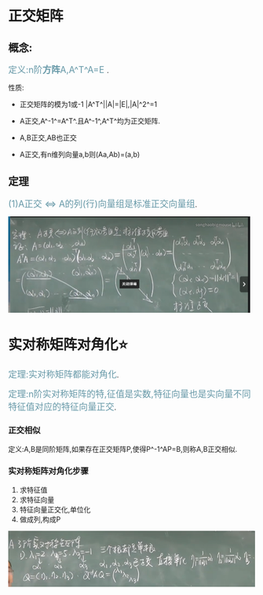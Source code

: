 # 正交矩阵

## 概念:

<font color=#6799a8 size=4>定义:n阶**方阵**A,A^T^A=E </font>.

性质:

- 正交矩阵的模为1或-1	|A^T^||A|=|E|,|A|^2^=1 
- A正交,A^-1^=A^T^.且A^-1^,A^T^均为正交矩阵.

- A,B正交,AB也正交
- A正交,有n维列向量a,b则(Aa,Ab)=(a,b)

## 定理

<font color=#6799a8 size=4>(1)A正交 $\Leftrightarrow$ A的列(行)向量组是标准正交向量组</font>.

<img src="assets/image-20221207153906708-1670398749431-7.png" alt="image-20221207153906708" style="zoom:50%;" />

# 实对称矩阵对角化⭐

<font color=#6799a8 size=4>定理:实对称矩阵都能对角化</font>.

<font color=#6799a8 size=4>定理:n阶实对称矩阵的特,征值是实数,特征向量也是实向量不同特征值对应的特征向量正交</font>.



### 正交相似

定义:A,B是同阶矩阵,如果存在正交矩阵P,使得P^-1^AP=B,则称A,B正交相似.

### 实对称矩阵对角化步骤

1. 求特征值
2. 求特征向量
3. 特征向量正交化,单位化
4. 做成列,构成P

<img src="assets/image-20221207164944980-1670402992509-9.png" alt="image-20221207164944980" style="zoom:55%;" />